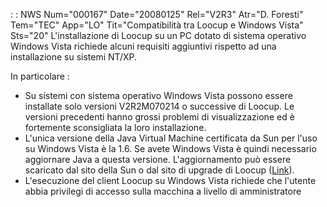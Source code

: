  :  : NWS Num="000167" Date="20080125" Rel="V2R3" Atr="D. Foresti" Tem="TEC" App="LO" Tit="Compatibilità tra Loocup e Windows Vista" Sts="20"
L'installazione di Loocup su un PC dotato di sistema operativo Windows Vista richiede alcuni requisiti aggiuntivi rispetto ad una installazione su sistemi NT/XP.

In particolare : <ul>

<li>Su sistemi con sistema operativo Windows Vista possono essere installate solo versioni V2R2M070214 o successive di Loocup. Le versioni precedenti hanno grossi problemi di visualizzazione
ed è fortemente sconsigliata la loro installazione.</li>

<li>L'unica versione della Java Virtual Machine certificata da Sun per l'uso su Windows Vista è la
1.6. Se avete Windows Vista è quindi necessario aggiornare Java a questa versione.
L'aggiornamento può essere scaricato dal sito della Sun o dal sito di upgrade di Loocup (<a href="http://www.loocup.it/downloads/index.html">Link</a>).</li>

<li>L'esecuzione del client Loocup su Windows Vista richiede che l'utente abbia privilegi di accesso
sulla macchina a livello di amministratore</li></ul>
